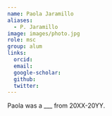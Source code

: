 ```yaml
---
name: Paola Jaramillo
aliases:
  - P. Jaramillo
image: images/photo.jpg
role: msc
group: alum
links:
  orcid: 
  email: 
  google-scholar: 
  github: 
  twitter: 
---
```


Paola was a ___ from 20XX-20YY.
